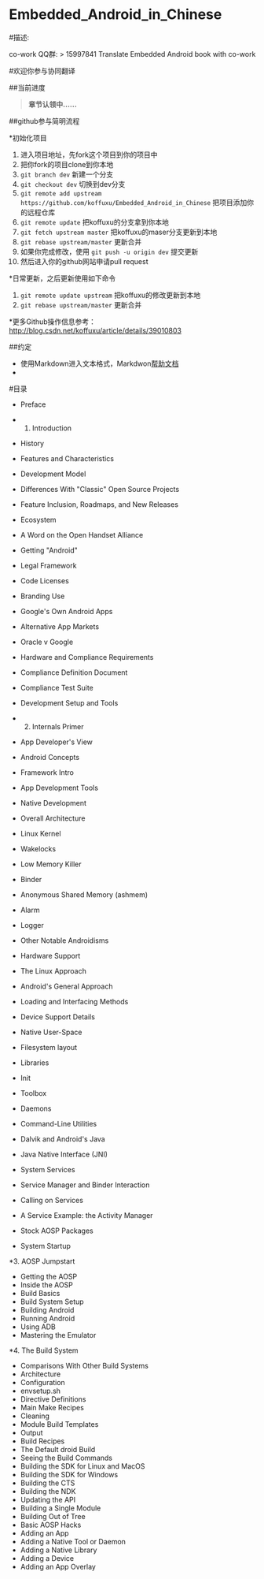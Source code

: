 Embedded_Android_in_Chinese
===========================



#描述:

co-work QQ群: > 15997841
Translate Embedded Android book with co-work


#欢迎你参与协同翻译

##当前进度

> **章节认领中......**


##github参与简明流程

*初始化项目
1. 进入项目地址，先fork这个项目到你的项目中
2. 把你fork的项目clone到你本地
3. `git branch dev` 新建一个分支
4. `git checkout dev` 切换到dev分支
5. `git remote add upstream https://github.com/koffuxu/Embedded_Android_in_Chinese` 把项目添加你的远程仓库
6. `git remote update` 把koffuxu的分支拿到你本地
7. `git fetch upstream master` 把koffuxu的maser分支更新到本地
8. `git rebase upstream/master` 更新合并
9. 如果你完成修改，使用 `git push -u origin dev` 提交更新
10. 然后进入你的github网站申请pull request

*日常更新，之后更新使用如下命令

1. `git remote update upstream`  把koffuxu的修改更新到本地
2. `git rebase upstream/master` 更新合并

*更多Github操作信息参考：http://blog.csdn.net/koffuxu/article/details/39010803

##约定
- 使用Markdown进入文本格式，Markdwon[帮助文档](<https://help.github.com/articles/markdown-basics>)
-  

#目录

* Preface
* 1. Introduction 
 * History
 * Features and Characteristics 
 * Development Model 
 * Differences With "Classic" Open Source Projects 
 * Feature Inclusion, Roadmaps, and New Releases 
 * Ecosystem 
 * A Word on the Open Handset Alliance 
 * Getting "Android" 
 * Legal Framework 
 * Code Licenses 
 * Branding Use 
 * Google's Own Android Apps 
 * Alternative App Markets 
 * Oracle v Google 
 * Hardware and Compliance Requirements 
 * Compliance Definition Document 
 * Compliance Test Suite 
 * Development Setup and Tools 

* 2. Internals Primer
 * App Developer's View 
 * Android Concepts 
 * Framework Intro 
 * App Development Tools 
 * Native Development 
 * Overall Architecture 
 * Linux Kernel 
 * Wakelocks 
 * Low Memory Killer 
 * Binder 
 * Anonymous Shared Memory (ashmem) 
 * Alarm 
 * Logger 
 * Other Notable Androidisms 
 * Hardware Support 
 * The Linux Approach 
 * Android's General Approach 
 * Loading and Interfacing Methods 
 * Device Support Details 
 * Native User-Space 
 * Filesystem layout 
 * Libraries 
 * Init 
 * Toolbox 
 * Daemons 
 * Command-Line Utilities 
 * Dalvik and Android's Java 
 * Java Native Interface (JNI) 
 * System Services 
 * Service Manager and Binder Interaction 
 * Calling on Services 
 * A Service Example: the Activity Manager 
 * Stock AOSP Packages 
 * System Startup 

*3. AOSP Jumpstart 
 * Getting the AOSP 
 * Inside the AOSP 
 * Build Basics 
 * Build System Setup 
 * Building Android 
 * Running Android 
 * Using ADB 
 * Mastering the Emulator 

*4. The Build System
 * Comparisons With Other Build Systems 
 * Architecture 
 * Configuration 
 * envsetup.sh 
 * Directive Definitions
 * Main Make Recipes 
 * Cleaning 
 * Module Build Templates 
 * Output 
 * Build Recipes 
 * The Default droid Build 
 * Seeing the Build Commands 
 * Building the SDK for Linux and MacOS 
 * Building the SDK for Windows 
 * Building the CTS 
 * Building the NDK 
 * Updating the API 
 * Building a Single Module 
 * Building Out of Tree 
 * Basic AOSP Hacks 
 * Adding an App 
 * Adding a Native Tool or Daemon 
 * Adding a Native Library 
 * Adding a Device 
 * Adding an App Overlay
